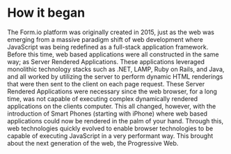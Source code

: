 # How it began

The Form.io platform was originally created in 2015, just as the web was emerging from a massive paradigm shift of web development where JavaScript was being redefined as a full-stack application framework. Before this time, web based applications were all constructed in the same way; as Server Rendered Applications. These applications leveraged monolithic technology stacks such as .NET, LAMP, Ruby on Rails, and Java, and all worked by utilizing the server to perform dynamic HTML renderings that were then sent to the client on each page request. These Server Rendered Applications were necessary since the web browser, for a long time, was not capable of executing complex dynamically rendered applications on the clients computer. This all changed, however, with the introduction of Smart Phones (starting with iPhone) where web based applications could now be rendered in the palm of your hand. Through this, web technologies quickly evolved to enable browser technologies to be capable of executing JavaScript in a very performant way. This brought about the next generation of the web, the Progressive Web.